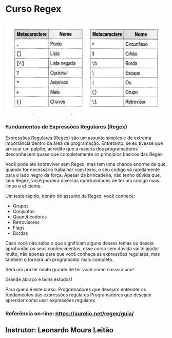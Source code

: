 # Curso Regex

![alt text](./metacaracteres.png "Metacaracteres")


### Fundamentos de Expressões Regulares (Regex)

Expressões Regulares (Regex) são um assunto simples e de extrema importância dentro da área de programação. Entretanto, se eu tivesse que arriscar um palpite, acredito que a maioria dos programadores desconhecem quase que completamente os princípios básicos das Regex.

Você pode até sobreviver sem Regex, mas tem uma chance enorme de que, quando for necessário trabalhar com texto, o seu código vá rapidamente para o lado negro da força. Apesar da brincadeira, não tenho dúvida que, sem Regex, você perderá diversas oportunidades de ter um código mais limpo e eficiente. 

Um teste rápido, dentro do assunto de Regex, você conhece:

* Grupos
* Conjuntos
* Quantificadores
* Retrovisores
* Flags
* Bordas

Caso você não saiba o que significam alguns desses temas ou deseja aprofundar os seus conhecimentos, esse curso sem dúvida vai te ajudar muito, não apenas para que você conheça as expressões regulares, mas também o tornará um programador mais completo.

Será um prazer muito grande de ter você como nosso aluno!

Grande abraço e bons estudos!

Para quem é este curso:
Programadores que desejam entender os fundamentos das expressões regulares
Programadores que desejam aprender como usar expressões regulares

### Referência on-line: https://aurelio.net/regex/guia/


## Instrutor: Leonardo Moura Leitão